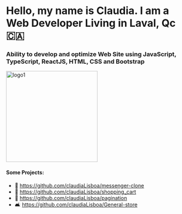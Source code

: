 # Hello, my name is Claudia. I am a Web Developer Living in Laval, Qc 🇨🇦

### Ability to develop and optimize Web Site using JavaScript, TypeScript, ReactJS, HTML, CSS and Bootstrap

[<img width="249" alt="logo1" src="https://user-images.githubusercontent.com/21189063/218276309-b7406878-2eaf-425c-9433-4acaeb647e80.png">](https://www.claudialisboa.dev)



#### Some Projects:

- 📨 https://github.com/claudiaLisboa/messenger-clone
- 🛒 https://github.com/claudiaLisboa/shopping_cart
- 📑 https://github.com/claudiaLisboa/pagination
- 🛋️ https://github.com/claudiaLisboa/General-store

